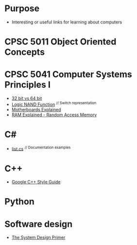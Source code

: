 # Purpose
- Interesting or useful links for learning about computers  

# CPSC 5011 Object Oriented Concepts

# CPSC 5041 Computer Systems Principles I
- [32 bit vs 64 bit](https://www.youtube.com/watch?v=Wu2A4fpFzgs)
- [Logic NAND Function](https://www.electronics-tutorials.ws/boolean/bool_4.html) <sup>// Switch representation</sup>
- [Motherboards Explained](https://www.youtube.com/watch?v=b2pd3Y6aBag)
- [RAM Explained - Random Access Memory](https://www.youtube.com/watch?v=PVad0c2cljo)


# C#
- [list.cs](https://github.com/microsoft/referencesource/blob/master/mscorlib/system/collections/generic/list.cs) <sup>// Documentation examples</sup>

# C++
- [Google C++ Style Guide](https://google.github.io/styleguide/cppguide.html)


# Python

# Software design
- [The System Design Primer](https://github.com/donnemartin/system-design-primer)